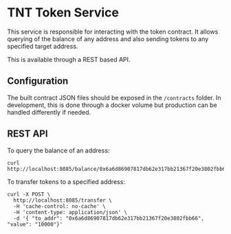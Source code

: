 # TNT Token Service

This service is responsible for interacting with the token contract.  It allows querying of the balance of any address and also sending tokens to any specified target address.

This is available through a REST based API.

## Configuration

The built contract JSON files should be exposed in the `/contracts` folder.  In development, this is done through a docker volume but production can be handled differently if needed. 

## REST API

To query the balance of an address:
```
curl http://localhost:8085/balance/0x6a6d86907817db62e317bb21367f20e3802fbb66
```

To transfer tokens to a specified address:
```
curl -X POST \
  http://localhost:8085/transfer \
  -H 'cache-control: no-cache' \
  -H 'content-type: application/json' \
  -d '{ "to_addr": "0x6a6d86907817db62e317bb21367f20e3802fbb66", "value": "10000"}'
```